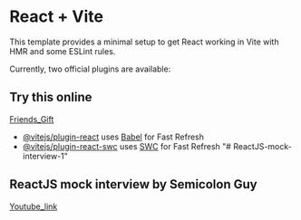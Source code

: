 # React + Vite

This template provides a minimal setup to get React working in Vite with HMR and some ESLint rules.

Currently, two official plugins are available:

## Try this online
[Friends_Gift](https://yash-pandey07.github.io/ReactJS-mock-interview-1/)

- [@vitejs/plugin-react](https://github.com/vitejs/vite-plugin-react/blob/main/packages/plugin-react/README.md) uses [Babel](https://babeljs.io/) for Fast Refresh
- [@vitejs/plugin-react-swc](https://github.com/vitejs/vite-plugin-react-swc) uses [SWC](https://swc.rs/) for Fast Refresh
"# ReactJS-mock-interview-1" 


## ReactJS mock interview by Semicolon Guy
[Youtube_link](https://www.youtube.com/watch?v=4d00x5H2hkc&t=285s&ab_channel=SemicolonGuy)

